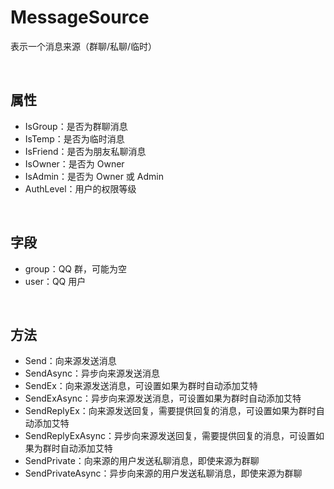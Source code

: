 # MessageSource

表示一个消息来源（群聊/私聊/临时）

<br>

## 属性
- IsGroup：是否为群聊消息
- IsTemp：是否为临时消息
- IsFriend：是否为朋友私聊消息
- IsOwner：是否为 Owner
- IsAdmin：是否为 Owner 或 Admin
- AuthLevel：用户的权限等级

<br>

## 字段
- group：QQ 群，可能为空
- user：QQ 用户

<br>

## 方法
- Send：向来源发送消息
- SendAsync：异步向来源发送消息
- SendEx：向来源发送消息，可设置如果为群时自动添加艾特
- SendExAsync：异步向来源发送消息，可设置如果为群时自动添加艾特
- SendReplyEx：向来源发送回复，需要提供回复的消息，可设置如果为群时自动添加艾特
- SendReplyExAsync：异步向来源发送回复，需要提供回复的消息，可设置如果为群时自动添加艾特
- SendPrivate：向来源的用户发送私聊消息，即使来源为群聊
- SendPrivateAsync：异步向来源的用户发送私聊消息，即使来源为群聊